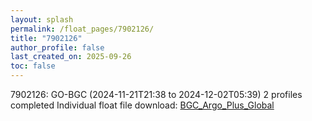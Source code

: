 ```yaml
---
layout: splash
permalink: /float_pages/7902126/
title: "7902126"
author_profile: false
last_created_on: 2025-09-26
toc: false
---
```

 
7902126: GO-BGC (2024-11-21T21:38 to 2024-12-02T05:39)
2 profiles completed
Individual float file download: [BGC_Argo_Plus_Global](https://ftp.soest.hawaii.edu/bgc_argo_plus/Individual_Floats/outliers_removed/7902126_Sprof_processed.nc)
